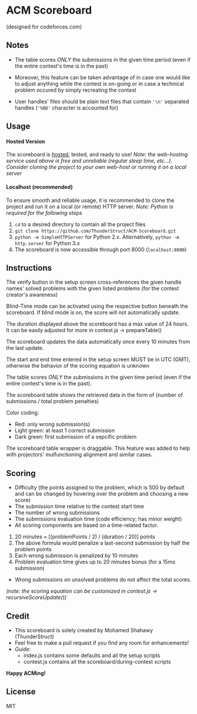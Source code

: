 # ACM Scoreboard
(designed for codeforces.com)

## Notes

* The table scores *ONLY* the submissions in the given time period (even if the entire contest's time is in the past)
- Moreover, this feature can be taken advantage of in case one would like to adjust anything while the contest is on-going or in case a technical problem occured by simply recreating the contest

* User handles' files should be plain text files that contain `'\n'` separated handles (`'%0D'` character is accounted for)

## Usage

#### Hosted Version

The scoreboard is [hosted](http://www.thunderstruct.com/acm-scoreboard/), tested, and ready to use!
_Note: the web-hosting service used above is free and unreliable (regular sleep time, etc...). Consider cloning the project to your own web-host or running it on a local server_

#### Localhost (recommended)

To ensure smooth and reliable usage, it is recommended to clone the project and run it on a local (or remote) HTTP server.
_Note: Python is required for the following steps_

1. `cd` to a desired directory to contain all the project files
2. `git clone https://github.com/ThunderStruct/ACM-Scoreboard.git`
3. `python -m SimpleHTTPServer` for Python 2.x. Alternatively, `python -m http.server` for Python 3.x
4. The scoreboard is now accessible through port 8000 (`localhost:8000`)

## Instructions

The verify button in the setup screen cross-references the given handle names' solved problems with the given listed problems (for the contest creator's awareness)

Blind-Time mode can be activated using the respective button beneath the scoreboard. If blind mode is on, the score will not automatically update.

The duration displayed above the scoreboard has a max value of 24 hours. It can be easily adjusted for more in contest.js -> prepareTable()

The scoreboard updates the data automatically once every 10 minutes from the last update.

The start and end time entered in the setup screen MUST be in UTC (GMT), otherwise the behavior of the scoring equation is unknown

The table scores *ONLY* the submissions in the given time period (even if the entire contest's time is in the past).

The scoreboard table shows the retrieved data in the form of (number of submissions / total problem penalties)

Color coding:
- Red: only wrong submission(s)
- Light green: at least 1 correct submission
- Dark green: first submission of a sepcific problem

The scoreboard table wrapper is draggable. This feature was added to help with projectors' mulfunctioning alignment and similar cases.

## Scoring

* Difficulty (the points assigned to the problem, which is 500 by default and can be changed by hovering over the problem and choosing a new score)
* The submission time relative to the contest start time
* The number of wrong submissions
* The submissions evaluation time (code efficiency; has minor weight)
* All scoring components are based on a time-related factor.
1. 20 minutes = [(problemPoints / 2) / (duration / 20)] points
2. The above formula would penalize a last-second submission by half the problem points
3. Each wrong submission is penalized by 10 minutes
4. Problem evaluation time gives up to 20 minutes bonus (for a 15ms submission)
* Wrong submissions on unsolved problems do not affect the total scores.

*(note: the scoring equation can be customized in contest.js -> recursiveScoreUpdate())*

## Credit
- This scoreboard is solely created by Mohamed Shahawy (ThunderStruct)
- Feel free to make a pull request if you find any room for enhancements!
- *Guide*:
  - index.js contains some defaults and all the setup scripts
  - contest.js contains all the scoreboard/during-contest scripts

**Happy ACMing!**

## License
MIT

